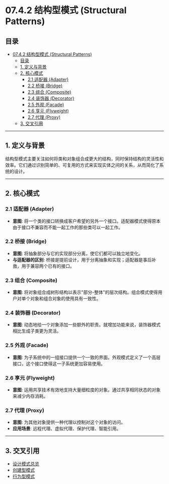 # 07.4.2 结构型模式 (Structural Patterns)

## 目录

- [07.4.2 结构型模式 (Structural Patterns)](#0742-结构型模式-structural-patterns)
  - [目录](#目录)
  - [1. 定义与背景](#1-定义与背景)
  - [2. 核心模式](#2-核心模式)
    - [2.1 适配器 (Adapter)](#21-适配器-adapter)
    - [2.2 桥接 (Bridge)](#22-桥接-bridge)
    - [2.3 组合 (Composite)](#23-组合-composite)
    - [2.4 装饰器 (Decorator)](#24-装饰器-decorator)
    - [2.5 外观 (Facade)](#25-外观-facade)
    - [2.6 享元 (Flyweight)](#26-享元-flyweight)
    - [2.7 代理 (Proxy)](#27-代理-proxy)
  - [3. 交叉引用](#3-交叉引用)

---

## 1. 定义与背景

结构型模式主要关注如何将类和对象组合成更大的结构，同时保持结构的灵活性和效率。它们通过识别简单的、可复用的方式来实现实体之间的关系，从而简化了系统的设计。

---

## 2. 核心模式

### 2.1 适配器 (Adapter)

- **意图**: 将一个类的接口转换成客户希望的另外一个接口。适配器模式使得原本由于接口不兼容而不能一起工作的那些类可以一起工作。

### 2.2 桥接 (Bridge)

- **意图**: 将抽象部分与它的实现部分分离，使它们都可以独立地变化。
- **与适配器的区别**: 桥接是提前设计，用于分离抽象和实现；适配器是事后补救，用于兼容两个已有的接口。

### 2.3 组合 (Composite)

- **意图**: 将对象组合成树形结构以表示"部分-整体"的层次结构。组合模式使得用户对单个对象和组合对象的使用具有一致性。

### 2.4 装饰器 (Decorator)

- **意图**: 动态地给一个对象添加一些额外的职责。就增加功能来说，装饰器模式相比生成子类更为灵活。

### 2.5 外观 (Facade)

- **意图**: 为子系统中的一组接口提供一个一致的界面。外观模式定义了一个高层接口，这个接口使得这一子系统更加容易使用。

### 2.6 享元 (Flyweight)

- **意图**: 运用共享技术有效地支持大量细粒度的对象。通过共享相同状态的对象来减少内存消耗。

### 2.7 代理 (Proxy)

- **意图**: 为其他对象提供一种代理以控制对这个对象的访问。
- **应用场景**: 远程代理、虚拟代理、保护代理、智能引用。

---

## 3. 交叉引用

- [设计模式总览](./README.md)
- [创建型模式](./07.4.1_Creational_Patterns.md)
- [行为型模式](./07.4.3_Behavioral_Patterns.md)
